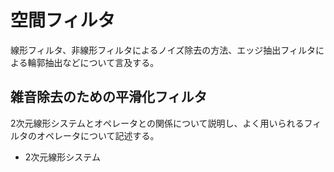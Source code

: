 # 空間フィルタ  
線形フィルタ、非線形フィルタによるノイズ除去の方法、エッジ抽出フィルタによる輪郭抽出などについて言及する。  

## 雑音除去のための平滑化フィルタ  
2次元線形システムとオペレータとの関係について説明し、よく用いられるフィルタのオペレータについて記述する。  
* 2次元線形システム  

